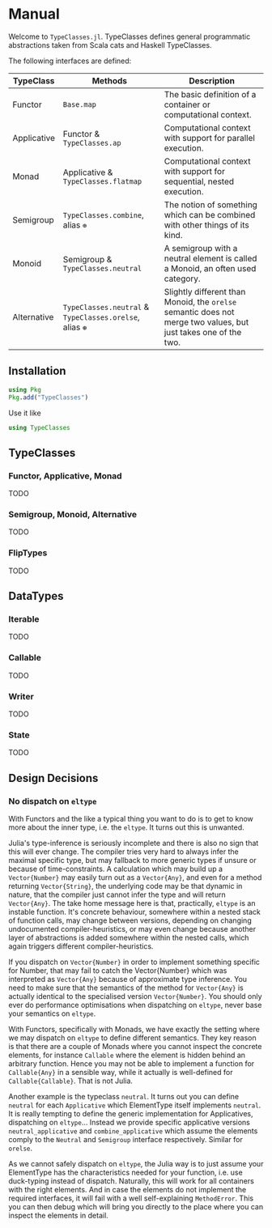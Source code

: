 # Manual

Welcome to `TypeClasses.jl`. TypeClasses defines general programmatic abstractions taken from Scala cats and Haskell TypeClasses.

The following interfaces are defined:

TypeClass   | Methods                             | Description
----------- | ----------------------------------- | --------------------------------------------------------------------
Functor     | `Base.map`                          | The basic definition of a container or computational context.
Applicative | Functor & `TypeClasses.ap`          | Computational context with support for parallel execution.
Monad       | Applicative & `TypeClasses.flatmap` | Computational context with support for sequential, nested execution.
Semigroup   | `TypeClasses.combine`, alias `⊕`    | The notion of something which can be combined with other things of its kind.
Monoid      | Semigroup & `TypeClasses.neutral`   | A semigroup with a neutral element is called a Monoid, an often used category.
Alternative | `TypeClasses.neutral` & `TypeClasses.orelse`, alias `⊛` | Slightly different than Monoid, the `orelse` semantic does not merge two values, but just takes one of the two.


## Installation

```julia
using Pkg
Pkg.add("TypeClasses")
```

Use it like
```julia
using TypeClasses
```

## TypeClasses
### Functor, Applicative, Monad
TODO

### Semigroup, Monoid, Alternative
TODO

### FlipTypes
TODO

## DataTypes
### Iterable
TODO

### Callable
TODO

### Writer
TODO

### State
TODO

## Design Decisions

### No dispatch on `eltype`

With Functors and the like a typical thing you want to do is to get to know more about the inner type, i.e. the `eltype`. It turns out this is unwanted.

Julia's type-inference is seriously incomplete and there is also no sign that this will ever change. The compiler tries very hard to always infer the maximal specific type, but may fallback to more generic types if unsure or because of time-constraints. A calculation which may build up a `Vector{Number}` may easily turn out as a `Vector{Any}`, and even for a method returning `Vector{String}`, the underlying code may be that dynamic in nature, that the compiler just cannot infer the type and will return `Vector{Any}`. The take home message here is that, practically, `eltype` is an instable function. It's concrete behaviour, somewhere within a nested stack of function calls, may change between versions, depending on changing undocumented compiler-heuristics, or may even change because another layer of abstractions is added somewhere within the nested calls, which again triggers different compiler-heuristics.

If you dispatch on `Vector{Number}` in order to implement something specific for Number, that may fail to catch the Vector{Number} which was interpreted as `Vector{Any}` because of approximate type inference. You need to make sure that the semantics of the method for `Vector{Any}` is actually identical to the specialised version `Vector{Number}`. You should only ever do performance optimisations when dispatching on `eltype`, never base your semantics on `eltype`.

With Functors, specifically with Monads, we have exactly the setting where we may dispatch on `eltype` to define different semantics. They key reason is that there are a couple of Monads where you cannot inspect the concrete elements, for instance `Callable` where the element is hidden behind an arbitrary function. Hence you may not be able to implement a function for `Callable{Any}` in a sensible way, while it actually is well-defined for `Callable{Callable}`. That is not Julia.

Another example is the typeclass `neutral`. It turns out you can define `neutral` for each `Applicative` which ElementType itself implements `neutral`. It is really tempting to define the generic implementation for Applicatives, dispatching on `eltype`... Instead we provide specific applicative versions `neutral_applicative` and `combine_applicative` which assume the elements comply to the `Neutral` and `Semigroup` interface respectively. Similar for `orelse`.

As we cannot safely dispatch on `eltype`, the Julia way is to just assume your ElementType has the characteristics needed for your function, i.e. use duck-typing instead of dispatch. Naturally, this will work for all containers with the right elements. And in case the elements do not implement the required interfaces, it will fail with a well self-explaining `MethodError`. This you can then debug which will bring you directly to the place where you can inspect the elements in detail.
